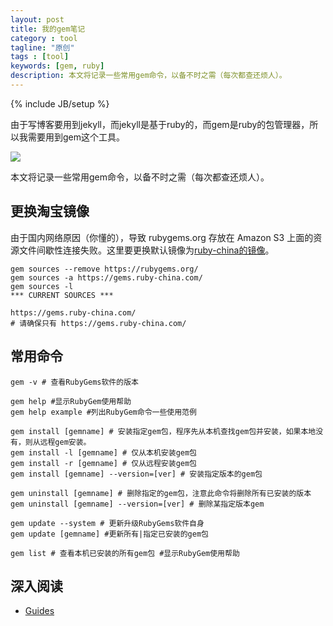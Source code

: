 ```yaml
---
layout: post
title: 我的gem笔记
category : tool
tagline: "原创"
tags : [tool]
keywords: [gem, ruby]
description: 本文将记录一些常用gem命令，以备不时之需（每次都查还烦人）。
---
```

{% include JB/setup %}

由于写博客要用到jekyll，而jekyll是基于ruby的，而gem是ruby的包管理器，所以我需要用到gem这个工具。

![]({{BLOG_IMG}}237.png)

本文将记录一些常用gem命令，以备不时之需（每次都查还烦人）。

## 更换淘宝镜像
由于国内网络原因（你懂的），导致 rubygems.org 存放在 Amazon S3 上面的资源文件间歇性连接失败。这里要更换默认镜像为[ruby-china的镜像](https://gems.ruby-china.com/)。

	gem sources --remove https://rubygems.org/
	gem sources -a https://gems.ruby-china.com/
	gem sources -l
	*** CURRENT SOURCES ***

	https://gems.ruby-china.com/
	# 请确保只有 https://gems.ruby-china.com/

## 常用命令
	gem -v # 查看RubyGems软件的版本
	
	gem help #显示RubyGem使用帮助
	gem help example #列出RubyGem命令一些使用范例
	
	gem install [gemname] # 安装指定gem包，程序先从本机查找gem包并安装，如果本地没有，则从远程gem安装。
	gem install -l [gemname] # 仅从本机安装gem包
	gem install -r [gemname] # 仅从远程安装gem包
	gem install [gemname] --version=[ver] # 安装指定版本的gem包

	gem uninstall [gemname] # 删除指定的gem包，注意此命令将删除所有已安装的版本
	gem uninstall [gemname] --version=[ver] # 删除某指定版本gem

	gem update --system # 更新升级RubyGems软件自身
	gem update [gemname] #更新所有|指定已安装的gem包

	gem list # 查看本机已安装的所有gem包 #显示RubyGem使用帮助

## 深入阅读
- [Guides](http://guides.rubygems.org/command-reference/)





